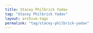 ```yaml
---
title: Stacey Philbrick Yadav
tag: "Stacey Philbrick Yadav"
layout: archive-tags
permalink: "tag/stacey-philbrick-yadav"
---
```

